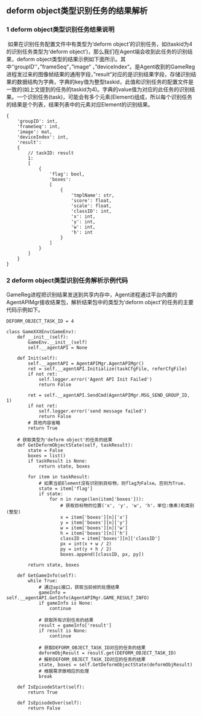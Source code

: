## deform object类型识别任务的结果解析

### 1  deform object类型识别任务结果说明

​	如果在识别任务配置文件中有类型为‘deform object’的识别任务，如(taskid为4的识别任务类型为‘deform object’)，那么我们在Agent端会收到此任务的识别结果，deform object类型的结果示例如下面所示。其中‘‘groupID'’，”frameSeq“，”image“ ，”deviceIndex“。是Agent收到的GameReg进程发过来的图像帧结果的通用字段，”result“对应的是识别结果字段，存储识别结果的数据结构为字典，字典的key值为整型taskid，此值和识别任务的配置文件是一致的(如上文提到的任务的taskid为4)。字典的value值为对应的此任务的识别结果。一个识别任务(task)，可能会有多个元素(Element)组成，所以每个识别任务的结果是个列表，结果列表中的元素对应Element的识别结果。

```
{
	'groupID': int,
	'frameSeq': int,
	'image': mat,
	'deviceIndex': int,
	'result':
	{
		// taskID: result
		1: 
		[
			{
				'flag': bool,
				'boxes':
				[
					{
						'tmplName': str,
						'score': float,
						'scale': float,
						'classID': int,
						'x': int,
						'y': int,
						'w': int,
						'h': int
					}
				]
			}
		]
	}
}
```



### 2 deform object类型识别任务解析示例代码

GameReg进程把识别结果发送到共享内存中，Agent进程通过平台内置的AgentAPIMgr接收结果包，解析结果包中的类型为‘deform object'的任务的主要代码示例如下。

```
DEFORM_OBJECT_TASK_ID = 4

class GameXXXEnv(GameEnv):
    def __init__(self):
        GameEnv.__init__(self)
        self.__agentAPI = None
    
    def Init(self):
        self.__agentAPI = AgentAPIMgr.AgentAPIMgr()
        ret = self.__agentAPI.Initialize(taskCfgFile, referCfgFile)
        if not ret:
            self.logger.error('Agent API Init Failed')
            return False

        ret = self.__agentAPI.SendCmd(AgentAPIMgr.MSG_SEND_GROUP_ID, 1)
        if not ret:
            self.logger.error('send message failed')
            return False
        # 其他内容省略
        return True

    # 获取类型为'deform object'的任务的结果
    def GetDeformObjectState(self, taskResult):
        state = False
        boxes = list()
        if taskResult is None:
            return state, boxes

        for item in taskResult:
            # 如果当前Element没有识别到目标物，则flag为False。否则为True.
            state = item['flag']
            if state:
                for n in range(len(item['boxes'])):
                    # 获取目标物的位置('x', 'y', 'w', 'h'，单位:像素)和类别(整型)
                    x = item['boxes'][n]['x']
                    y = item['boxes'][n]['y']
                    w = item['boxes'][n]['w']
                    h = item['boxes'][n]['h']
                    classID = item['boxes'][n]['classID']
                    px = int(x + w / 2)
                    py = int(y + h / 2)
                    boxes.append([classID, px, py])

        return state, boxes
            
    def GetGameInfo(self):
        while True:
            # 通过api接口，获取当前帧的处理结果
            gameInfo = self.__agentAPI.GetInfo(AgentAPIMgr.GAME_RESULT_INFO)
            if gameInfo is None:
                continue
            
            # 获取所有识别任务的结果
            result = gameInfo['result']
            if result is None:
                continue
                
			# 获取DEFORM_OBJECT_TASK_ID对应的任务的结果
            deformObjResult = result.get(DEFORM_OBJECT_TASK_ID)
            # 解析DEFORM_OBJECT_TASK_ID对应的任务的结果
            state, boxes = self.GetDeformObjectState(deformObjResult)
            # 根据需求做相应的处理
            break       
     
    def IsEpisodeStart(self):
        return True

    def IsEpisodeOver(self):
        return False
```